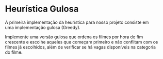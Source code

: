 
# Heurística Gulosa

A primeira implementação da heurística para nosso projeto consiste em uma implementação gulosa (Greedy).

Implemente uma versão gulosa que ordena os filmes por hora de fim crescente e escolhe aqueles que começam primeiro e não conflitam com os filmes já escolhidos, além de verificar se há vagas disponíveis na categoria do filme.

